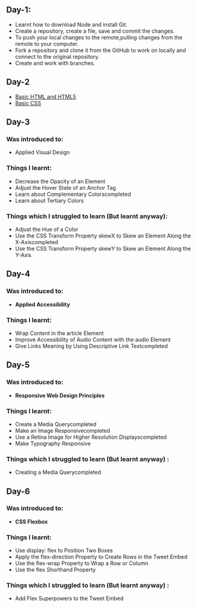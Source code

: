 ## Day-1:
 - Learnt how to download Node and install Git.
 - Create a repository, create a file, save and commit the changes.
 - To push your local changes to the remote,pulling changes from the remote to your computer.
 - Fork a repository and clone it from the GitHub to work on locally and connect to the original repository.
 - Create and work with branches.

## Day-2
- [Basic HTML and HTML5](http://beta.freecodecamp.com/en/map)
- [Basic CSS](http://beta.freecodecamp.com/en/map)

## Day-3 
### Was introduced to:
- Applied Visual Design

### Things I learnt:
- Decrease the Opacity of an Element
- Adjust the Hover State of an Anchor Tag
- Learn about Complementary Colorscompleted
- Learn about Tertiary Colors

### Things which I struggled to learn (But learnt anyway):
- Adjust the Hue of a Color
- Use the CSS Transform Property skewX to Skew an Element Along the X-Axiscompleted
- Use the CSS Transform Property skewY to Skew an Element Along the Y-Axis

## Day-4
### Was introduced to:
- **Applied Accessibility**

### Things I learnt:
- Wrap Content in the article Element
- Improve Accessibility of Audio Content with the audio Element
- Give Links Meaning by Using Descriptive Link Textcompleted


## Day-5
### Was introduced to:
- **Responsive Web Design Principles**

### Things I learnt:
- Create a Media Querycompleted
- Make an Image Responsivecompleted
- Use a Retina Image for Higher Resolution Displayscompleted
- Make Typography Responsive

### Things which I struggled to learn (But learnt anyway) :
- Creating a Media Querycompleted

## Day-6
### Was introduced to:
- **CSS Flexbox**

### Things I learnt:
- Use display: flex to Position Two Boxes
- Apply the flex-direction Property to Create Rows in the Tweet Embed
- Use the flex-wrap Property to Wrap a Row or Column
- Use the flex Shorthand Property
### Things which I struggled to learn (But learnt anyway) :
- Add Flex Superpowers to the Tweet Embed
